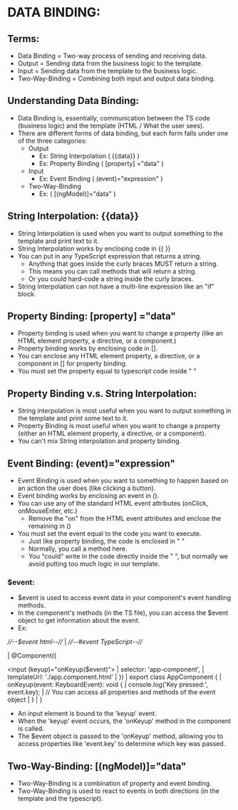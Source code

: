 # DATA BINDING:

## Terms:

 - Data Binding =       Two-way process of sending and receiving data.
 - Output =             Sending data from the business logic to the template.
 - Input =              Sending data from the template to the business logic.
 - Two-Way-Binding =    Combining both input and output data binding.

## Understanding Data Binding:
 - Data Binding is, essentially, communication between the TS code (business logic) and the template (HTML /  What the user sees).
 - There are different forms of data binding, but each form falls under one of the three categories:
   - Output
     - Ex: String Interpolation ( {{data}} )
     - Ex: Property Binding ( [property] ="data" )
   - Input
     - Ex: Event Binding ( (event)="expression" )
   - Two-Way-Binding
     - Ex: ( [(ngModel)]="data" )

## String Interpolation: {{data}} 
 - String Interpolation is used when you want to output something to the template and print text to it.
 - String Interpolation works by enclosing code in {{  }}
 - You can put in any TypeScript expression that returns a string.
   - Anything that goes inside the curly braces MUST return a string.
   - This means you can call methods that will return a string.
   - Or you could hard-code a string inside the curly braces.
 - String Interpolation can not have a multi-line expression like an "if" block.

## Property Binding: [property] ="data" 
 - Property binding is used when you want to change a property (like an HTML element property, a directive, or a component.)
 - Property binding works by enclosing code in [].
 - You can enclose any HTML element property, a directive, or a component in [] for property binding.
 - You must set the property equal to typescript code inside " "

## Property Binding v.s. String Interpolation:
 - String interpolation is most useful when you want to output something in the template and print some text to it.
 - Property Binding is most useful when you want to change a property (either an HTML element property, a directive, or a component).
 - You can't mix String interpolation and property binding.

## Event Binding: (event)="expression"
 - Event Binding is used when you want to something to happen based on an action the user does (like clicking a button).
 - Event binding works by enclosing an event in ().
 - You can use any of the standard HTML event attributes (onClick, onMouseEnter, etc.)
   - Remove the "on" from the HTML event attributes and enclose the remaining in ()
 - You must set the event equal to the code you want to execute. 
   - Just like property binding, the code is enclosed in " "
   - Normally, you call a method here.
   - You "could" write in the code directly inside the " ", but normally we avoid putting too much logic in our template.

### $event:
 - $event is used to access event data in your component's event handling methods.
 - In the component's methods (in the TS file), you can access the $event object to get information about the event.
 - Ex:

*//--$event html--//*                       |   *//--#event TypeScript--//*
<!-- In your component's template -->       |   @Component({ 
<input (keyup)="onKeyup($event)">           |    selector: 'app-component',
                                            |      templateUrl: './app.component.html'
                                            |    })
                                            |    export class AppComponent {
                                            |      onKeyup(event: KeyboardEvent): void {
                                            |        console.log('Key pressed:', event.key);
                                            |        // You can access all properties and methods of the event object
                                            |      }
                                            |    }

 - An input element is bound to the 'keyup' event.
 - When the 'keyup' event occurs, the 'onKeyup' method in the component is called.
 - The $event object is passed to the 'onKeyup' method, allowing you to access properties like 'event.key' to determine which key was passed.

## Two-Way-Binding: [(ngModel)]="data"
 - Two-Way-Binding is a combination of property and event binding.
 - Two-Way-Binding is used to react to events in both directions (in the template and the typescript).

